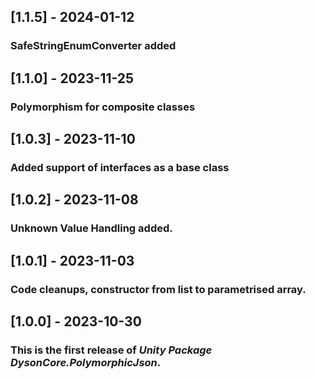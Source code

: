 ## [1.1.5] - 2024-01-12
### SafeStringEnumConverter added

## [1.1.0] - 2023-11-25
### Polymorphism for composite classes

## [1.0.3] - 2023-11-10
### Added support of interfaces as a base class

## [1.0.2] - 2023-11-08
### Unknown Value Handling added.

## [1.0.1] - 2023-11-03
### Code cleanups, constructor from list to parametrised array.

## [1.0.0] - 2023-10-30
### This is the first release of *Unity Package DysonCore.PolymorphicJson*.